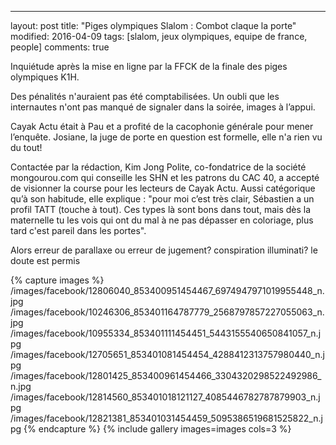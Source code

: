 ---
layout: post
title: "Piges olympiques Slalom : Combot claque la porte"
modified: 2016-04-09
tags: [slalom, jeux olympiques, equipe de france, people]
comments: true

Inquiétude après la mise en ligne par la FFCK de la finale des piges olympiques K1H.

Des pénalités n'auraient pas été comptabilisées. Un oubli que les internautes n'ont pas manqué de signaler dans la soirée, images à l’appui.

Cayak Actu était à Pau et a profité de la cacophonie générale pour mener l’enquête. Josiane, la juge de porte en question est formelle, elle n'a rien vu du tout!

Contactée par la rédaction, Kim Jong Polite, co-fondatrice de la société mongourou.com qui conseille les SHN et les patrons du CAC 40, a accepté de visionner la course pour les lecteurs de Cayak Actu. Aussi catégorique qu’à son habitude, elle explique : "pour moi c’est très clair, Sébastien a un profil TATT (touche à tout). Ces types là sont bons dans tout, mais dès la maternelle tu les vois qui ont du mal à ne pas dépasser en coloriage, plus tard c'est pareil dans les portes".

Alors erreur de parallaxe ou erreur de jugement? conspiration illuminati? le doute est permis

{% capture images %}
/images/facebook/12806040_853400951454467_6974947971019955448_n.jpg
/images/facebook/10246306_853401164787779_2568797857227055063_n.jpg
/images/facebook/10955334_853401111454451_5443155540650841057_n.jpg
/images/facebook/12705651_853401081454454_4288412313757980440_n.jpg
/images/facebook/12801425_853400961454466_3304320298522492986_n.jpg
/images/facebook/12814560_853401018121127_4085446782787879903_n.jpg
/images/facebook/12821381_853401031454459_5095386519681525822_n.jpg
{% endcapture %}
{% include gallery images=images cols=3 %}
